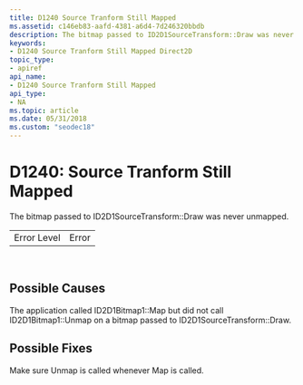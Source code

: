 ```yaml
---
title: D1240 Source Tranform Still Mapped
ms.assetid: c146eb83-aafd-4381-a6d4-7d246320bbdb
description: The bitmap passed to ID2D1SourceTransform::Draw was never unmapped.
keywords:
- D1240 Source Tranform Still Mapped Direct2D
topic_type:
- apiref
api_name:
- D1240 Source Tranform Still Mapped
api_type:
- NA
ms.topic: article
ms.date: 05/31/2018
ms.custom: "seodec18"
---
```


# D1240: Source Tranform Still Mapped

The bitmap passed to ID2D1SourceTransform::Draw was never unmapped.



|             |       |
|-------------|-------|
| Error Level | Error |



 

## Possible Causes

The application called ID2D1Bitmap1::Map but did not call ID2D1Bitmap1::Unmap on a bitmap passed to ID2D1SourceTransform::Draw.

## Possible Fixes

Make sure Unmap is called whenever Map is called.

 

 




